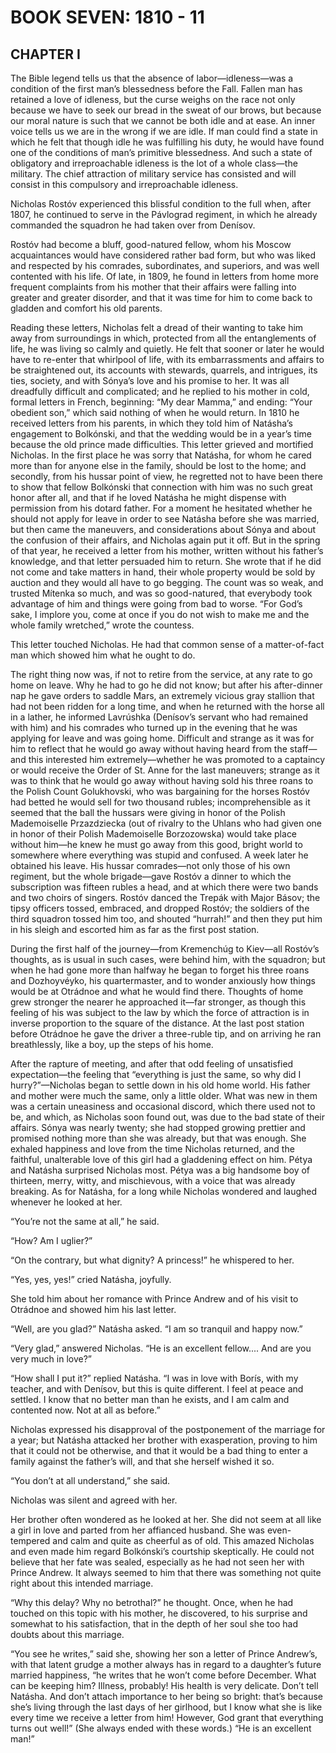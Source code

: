 # BOOK SEVEN: 1810 - 11





## CHAPTER I

The Bible legend tells us that the absence of labor—idleness—was a
condition of the first man’s blessedness before the Fall. Fallen man
has retained a love of idleness, but the curse weighs on the race not
only because we have to seek our bread in the sweat of our brows, but
because our moral nature is such that we cannot be both idle and at
ease. An inner voice tells us we are in the wrong if we are idle. If man
could find a state in which he felt that though idle he was fulfilling
his duty, he would have found one of the conditions of man’s primitive
blessedness. And such a state of obligatory and irreproachable idleness
is the lot of a whole class—the military. The chief attraction of
military service has consisted and will consist in this compulsory and
irreproachable idleness.

Nicholas Rostóv experienced this blissful condition to the full when,
after 1807, he continued to serve in the Pávlograd regiment, in which
he already commanded the squadron he had taken over from Denísov.

Rostóv had become a bluff, good-natured fellow, whom his Moscow
acquaintances would have considered rather bad form, but who was liked
and respected by his comrades, subordinates, and superiors, and was well
contented with his life. Of late, in 1809, he found in letters from home
more frequent complaints from his mother that their affairs were falling
into greater and greater disorder, and that it was time for him to come
back to gladden and comfort his old parents.

Reading these letters, Nicholas felt a dread of their wanting to
take him away from surroundings in which, protected from all the
entanglements of life, he was living so calmly and quietly. He felt that
sooner or later he would have to re-enter that whirlpool of life, with
its embarrassments and affairs to be straightened out, its accounts
with stewards, quarrels, and intrigues, its ties, society, and with
Sónya’s love and his promise to her. It was all dreadfully difficult
and complicated; and he replied to his mother in cold, formal letters
in French, beginning: “My dear Mamma,” and ending: “Your obedient
son,” which said nothing of when he would return. In 1810 he received
letters from his parents, in which they told him of Natásha’s
engagement to Bolkónski, and that the wedding would be in a year’s
time because the old prince made difficulties. This letter grieved and
mortified Nicholas. In the first place he was sorry that Natásha, for
whom he cared more than for anyone else in the family, should be lost to
the home; and secondly, from his hussar point of view, he regretted not
to have been there to show that fellow Bolkónski that connection with
him was no such great honor after all, and that if he loved Natásha he
might dispense with permission from his dotard father. For a moment he
hesitated whether he should not apply for leave in order to see Natásha
before she was married, but then came the maneuvers, and considerations
about Sónya and about the confusion of their affairs, and Nicholas
again put it off. But in the spring of that year, he received a letter
from his mother, written without his father’s knowledge, and that
letter persuaded him to return. She wrote that if he did not come and
take matters in hand, their whole property would be sold by auction and
they would all have to go begging. The count was so weak, and trusted
Mítenka so much, and was so good-natured, that everybody took advantage
of him and things were going from bad to worse. “For God’s sake, I
implore you, come at once if you do not wish to make me and the whole
family wretched,” wrote the countess.

This letter touched Nicholas. He had that common sense of a
matter-of-fact man which showed him what he ought to do.

The right thing now was, if not to retire from the service, at any rate
to go home on leave. Why he had to go he did not know; but after his
after-dinner nap he gave orders to saddle Mars, an extremely vicious
gray stallion that had not been ridden for a long time, and when
he returned with the horse all in a lather, he informed Lavrúshka
(Denísov’s servant who had remained with him) and his comrades who
turned up in the evening that he was applying for leave and was going
home. Difficult and strange as it was for him to reflect that he would
go away without having heard from the staff—and this interested him
extremely—whether he was promoted to a captaincy or would receive the
Order of St. Anne for the last maneuvers; strange as it was to think
that he would go away without having sold his three roans to the Polish
Count Golukhovski, who was bargaining for the horses Rostóv had betted
he would sell for two thousand rubles; incomprehensible as it
seemed that the ball the hussars were giving in honor of the Polish
Mademoiselle Przazdziecka (out of rivalry to the Uhlans who had given
one in honor of their Polish Mademoiselle Borzozowska) would take place
without him—he knew he must go away from this good, bright world to
somewhere where everything was stupid and confused. A week later he
obtained his leave. His hussar comrades—not only those of his own
regiment, but the whole brigade—gave Rostóv a dinner to which the
subscription was fifteen rubles a head, and at which there were two
bands and two choirs of singers. Rostóv danced the Trepák with Major
Básov; the tipsy officers tossed, embraced, and dropped Rostóv; the
soldiers of the third squadron tossed him too, and shouted “hurrah!”
and then they put him in his sleigh and escorted him as far as the first
post station.

During the first half of the journey—from Kremenchúg to Kiev—all
Rostóv’s thoughts, as is usual in such cases, were behind him, with
the squadron; but when he had gone more than halfway he began to forget
his three roans and Dozhoyvéyko, his quartermaster, and to wonder
anxiously how things would be at Otrádnoe and what he would find
there. Thoughts of home grew stronger the nearer he approached it—far
stronger, as though this feeling of his was subject to the law by which
the force of attraction is in inverse proportion to the square of the
distance. At the last post station before Otrádnoe he gave the driver a
three-ruble tip, and on arriving he ran breathlessly, like a boy, up the
steps of his home.

After the rapture of meeting, and after that odd feeling of unsatisfied
expectation—the feeling that “everything is just the same, so why
did I hurry?”—Nicholas began to settle down in his old home world.
His father and mother were much the same, only a little older. What was
new in them was a certain uneasiness and occasional discord, which there
used not to be, and which, as Nicholas soon found out, was due to the
bad state of their affairs. Sónya was nearly twenty; she had stopped
growing prettier and promised nothing more than she was already, but
that was enough. She exhaled happiness and love from the time Nicholas
returned, and the faithful, unalterable love of this girl had a
gladdening effect on him. Pétya and Natásha surprised Nicholas
most. Pétya was a big handsome boy of thirteen, merry, witty, and
mischievous, with a voice that was already breaking. As for Natásha,
for a long while Nicholas wondered and laughed whenever he looked at
her.

“You’re not the same at all,” he said.

“How? Am I uglier?”

“On the contrary, but what dignity? A princess!” he whispered to
her.

“Yes, yes, yes!” cried Natásha, joyfully.

She told him about her romance with Prince Andrew and of his visit to
Otrádnoe and showed him his last letter.

“Well, are you glad?” Natásha asked. “I am so tranquil and happy
now.”

“Very glad,” answered Nicholas. “He is an excellent fellow.... And
are you very much in love?”

“How shall I put it?” replied Natásha. “I was in love with
Borís, with my teacher, and with Denísov, but this is quite different.
I feel at peace and settled. I know that no better man than he exists,
and I am calm and contented now. Not at all as before.”

Nicholas expressed his disapproval of the postponement of the marriage
for a year; but Natásha attacked her brother with exasperation, proving
to him that it could not be otherwise, and that it would be a bad thing
to enter a family against the father’s will, and that she herself
wished it so.

“You don’t at all understand,” she said.

Nicholas was silent and agreed with her.

Her brother often wondered as he looked at her. She did not seem at
all like a girl in love and parted from her affianced husband. She was
even-tempered and calm and quite as cheerful as of old. This amazed
Nicholas and even made him regard Bolkónski’s courtship skeptically.
He could not believe that her fate was sealed, especially as he had
not seen her with Prince Andrew. It always seemed to him that there was
something not quite right about this intended marriage.

“Why this delay? Why no betrothal?” he thought. Once, when he had
touched on this topic with his mother, he discovered, to his surprise
and somewhat to his satisfaction, that in the depth of her soul she too
had doubts about this marriage.

“You see he writes,” said she, showing her son a letter of Prince
Andrew’s, with that latent grudge a mother always has in regard to a
daughter’s future married happiness, “he writes that he won’t come
before December. What can be keeping him? Illness, probably! His health
is very delicate. Don’t tell Natásha. And don’t attach importance
to her being so bright: that’s because she’s living through the last
days of her girlhood, but I know what she is like every time we receive
a letter from him! However, God grant that everything turns out well!”
(She always ended with these words.) “He is an excellent man!”





